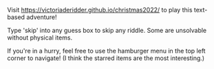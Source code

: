 Visit https://victoriaderidder.github.io/christmas2022/ to play this text-based adventure!

Type 'skip' into any guess box to skip any riddle. Some are unsolvable without physical items.

If you're in a hurry, feel free to use the hamburger menu in the top left corner to navigate! (I think the starred items are the most interesting.)
